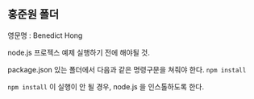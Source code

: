 ## 홍준원 폴더
영문명 : Benedict Hong

node.js 프로젝스 예제 실행하기 전에 해야될 것.

package.json 있는 폴더에서 다음과 같은 명령구문을 쳐줘야 한다.
`npm install`

`npm install` 이 실행이 안 될 경우, node.js 을 인스톨하도록 한다.